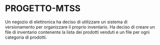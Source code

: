 # PROGETTO-MTSS
Un negozio di elettronica ha deciso di utilizzare un sistema di versionamento per organizzare il proprio inventario. Ha deciso di creare un file di inventario contenente la lista dei prodotti venduti e un file per ogni categoria di prodotti.
